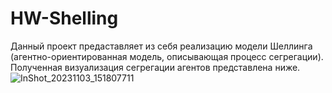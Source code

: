 # HW-Shelling
Данный проект предаставляет из себя реализацию модели Шеллинга (агентно-ориентированная модель, описывающая процесс сегрегации).
<br>
Полученная визуализация сегрегации агентов представлена ниже.
<br>
![InShot_20231103_151807711](https://github.com/WhiteSpite/HW-Shelling/assets/113059464/7d0f0f81-24c9-4359-afff-10cb926ae76c)
